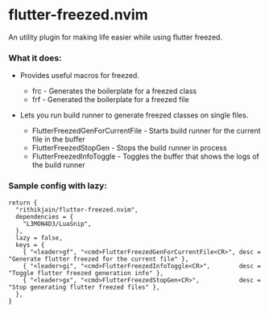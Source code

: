 # flutter-freezed.nvim
An utility plugin for making life easier while using flutter freezed.

### What it does:
- Provides useful macros for freezed.
    - frc - Generates the boilerplate for a freezed class
    - frf - Generated the boilerplate for a freezed file

- Lets you run build runner to generate freezed classes on single files.
    - FlutterFreezedGenForCurrentFile - Starts build runner for the current file in the buffer
    - FlutterFreezedStopGen - Stops the build runner in process
    - FlutterFreezedInfoToggle - Toggles the buffer that shows the logs of the build runner

### Sample config with lazy:
```
return {
  "rithikjain/flutter-freezed.nvim",
  dependencies = {
    "L3MON4D3/LuaSnip",
  },
  lazy = false,
  keys = {
    { "<leader>gf", "<cmd>FlutterFreezedGenForCurrentFile<CR>", desc = "Generate flutter freezed for the current file" },
    { "<leader>gi", "<cmd>FlutterFreezedInfoToggle<CR>",        desc = "Toggle flutter freezed generation info" },
    { "<leader>gx", "<cmd>FlutterFreezedStopGen<CR>",           desc = "Stop generating flutter freezed files" },
  },
}

```
